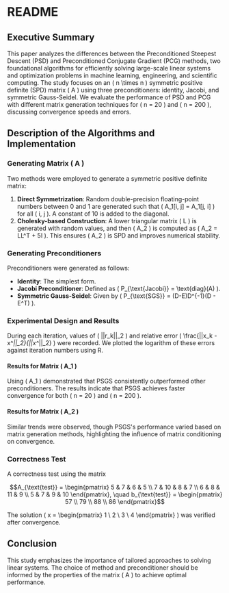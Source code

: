 # README

## Executive Summary

This paper analyzes the differences between the Preconditioned Steepest Descent (PSD) and Preconditioned Conjugate Gradient (PCG) methods, two foundational algorithms for efficiently solving large-scale linear systems and optimization problems in machine learning, engineering, and scientific computing. The study focuses on an \( n \times n \) symmetric positive definite (SPD) matrix \( A \) using three preconditioners: identity, Jacobi, and symmetric Gauss-Seidel. We evaluate the performance of PSD and PCG with different matrix generation techniques for \( n = 20 \) and \( n = 200 \), discussing convergence speeds and errors.

## Description of the Algorithms and Implementation

### Generating Matrix \( A \)

Two methods were employed to generate a symmetric positive definite matrix:
1. **Direct Symmetrization**: Random double-precision floating-point numbers between 0 and 1 are generated such that \( A_1[i, j] = A_1[j, i] \) for all \( i, j \). A constant of 10 is added to the diagonal.
2. **Cholesky-based Construction**: A lower triangular matrix \( L \) is generated with random values, and then \( A_2 \) is computed as \( A_2 = LL^T + 5I \). This ensures \( A_2 \) is SPD and improves numerical stability.

### Generating Preconditioners

Preconditioners were generated as follows:
- **Identity**: The simplest form.
- **Jacobi Preconditioner**: Defined as \( P_{\text{Jacobi}} = \text{diag}(A) \).
- **Symmetric Gauss-Seidel**: Given by \( P_{\text{SGS}} = (D-E)D^{-1}(D - E^T) \).

### Experimental Design and Results

During each iteration, values of \( ||r_k||_2 \) and relative error \( \frac{||x_k - x^*||_2}{||x^*||_2} \) were recorded. We plotted the logarithm of these errors against iteration numbers using R.

#### Results for Matrix \( A_1 \)

Using \( A_1 \) demonstrated that PSGS consistently outperformed other preconditioners. The results indicate that PSGS achieves faster convergence for both \( n = 20 \) and \( n = 200 \).

#### Results for Matrix \( A_2 \)

Similar trends were observed, though PSGS's performance varied based on matrix generation methods, highlighting the influence of matrix conditioning on convergence.

### Correctness Test

A correctness test using the matrix 
```math
A_{\text{test}} =
\begin{pmatrix}
5 & 7 & 6 & 5 \\
7 & 10 & 8 & 7 \\
6 & 8 & 11 & 9 \\
5 & 7 & 9 & 10
\end{pmatrix},
\quad
b_{\text{test}} =
\begin{pmatrix}
57 \\
79 \\
88 \\
86
\end{pmatrix}
```
The solution \( x = \begin{pmatrix} 1 \\ 2 \\ 3 \\ 4 \end{pmatrix} \) was verified after convergence.

## Conclusion

This study emphasizes the importance of tailored approaches to solving linear systems. The choice of method and preconditioner should be informed by the properties of the matrix \( A \) to achieve optimal performance.


